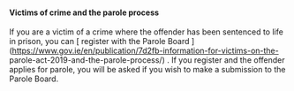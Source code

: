 ####  **Victims of crime and the parole process**

If you are a victim of a crime where the offender has been sentenced to life
in prison, you can [ register with the Parole Board
](https://www.gov.ie/en/publication/7d2fb-information-for-victims-on-the-
parole-act-2019-and-the-parole-process/) . If you register and the offender
applies for parole, you will be asked if you wish to make a submission to the
Parole Board.
